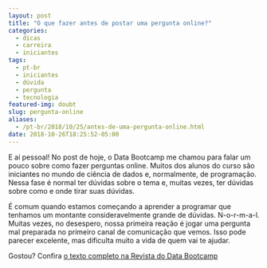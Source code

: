 ```yaml
---
layout: post
title: "O que fazer antes de postar uma pergunta online?"
categories:
  - dicas
  - carreira
  - iniciantes
tags:
  - pt-br
  - iniciantes
  - dúvida
  - pergunta
  - tecnologia
featured-img: doubt
slug: pergunta-online
aliases: 
  - /pt-br/2018/10/25/antes-de-uma-pergunta-online.html
date: 2018-10-26T18:25:52-05:00
---
```


E aí pessoal! No post de hoje, o Data Bootcamp me chamou para falar um pouco sobre como fazer perguntas online. Muitos dos alunos do curso são iniciantes no mundo de ciência de dados e, normalmente, de programação. Nessa fase é normal ter dúvidas sobre o tema e, muitas vezes, ter dúvidas sobre como e onde tirar suas dúvidas.
<!--more-->

É comum quando estamos começando a aprender a programar que tenhamos um montante consideravelmente grande de dúvidas. N-o-r-m-a-l. Muitas vezes, no desespero, nossa primeira reação é jogar uma pergunta mal preparada no primeiro canal de comunicação que vemos. Isso pode parecer excelente, mas dificulta muito a vida de quem vai te ajudar.

Gostou? Confira [o texto completo na Revista do Data Bootcamp](https://medium.com/databootcamp/o-que-fazer-antes-de-postar-uma-pergunta-online-4c66f4e8a16)

